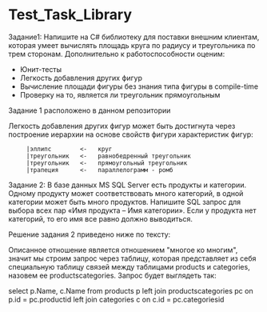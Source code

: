 # Test_Task_Library

Задание1:
Напишите на C# библиотеку для поставки внешним клиентам, которая умеет вычислять площадь круга 
по радиусу и треугольника по трем сторонам. Дополнительно к работоспособности оценим:
- Юнит-тесты
- Легкость добавления других фигур
- Вычисление площади фигуры без знания типа фигуры в compile-time
- Проверку на то, является ли треугольник прямоугольным

Задание 1 расположено в данном репозитории

Легкость добавления других фигур может быть достигнута через построение иерархии на основе 
свойств фигури характеристик фигур:
         
         |эллипс        <-   круг
         |треугольник   <-   равнобедренный треугольник 
         |треугольник   <-   прямоугольный треугольник
         |трапеция      <-   параллелограмм - ромб


Задание 2:
В базе данных MS SQL Server есть продукты и категории. Одному продукту может соответствовать 
много категорий, в одной категории может быть много продуктов. Напишите SQL запрос для выбора 
всех пар «Имя продукта – Имя категории». Если у продукта нет категорий, то его имя все равно 
должно выводиться.

Решение задания 2 приведено ниже по тексту:

Описанное отношение является отношением "многое ко многим", значит мы строим запрос через таблицу, 
которая представляет из себя специальную таблицу связей между таблицами products и categories, 
назовем ее  productscategories. Запрос будет выглядеть так:

select p.Name, c.Name
from products p
left join productscategories pc on p.id = pc.productid
left join categories c on c.id = pc.categoriesid
